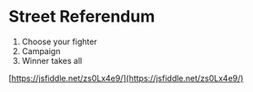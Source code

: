# Street Referendum

1. Choose your fighter
2. Campaign
3. Winner takes all

[https://jsfiddle.net/zs0Lx4e9/](https://jsfiddle.net/zs0Lx4e9/)